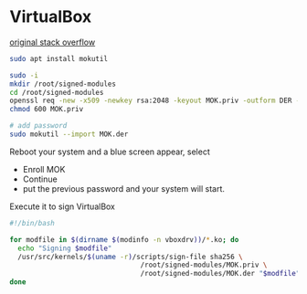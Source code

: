# VirtualBox

[original stack overflow](https://stackoverflow.com/questions/61248315/sign-virtual-box-modules-vboxdrv-vboxnetflt-vboxnetadp-vboxpci-centos-8)

```bash
sudo apt install mokutil

sudo -i
mkdir /root/signed-modules
cd /root/signed-modules
openssl req -new -x509 -newkey rsa:2048 -keyout MOK.priv -outform DER -out MOK.der -nodes -days 36500 -subj "/CN=VirtualBox/"
chmod 600 MOK.priv

```

```bash
# add password
sudo mokutil --import MOK.der
```

Reboot your system and a blue screen appear, select
- Enroll MOK 
- Continue 
- put the previous password and your system will start.


Execute it to sign VirtualBox
```bash
#!/bin/bash

for modfile in $(dirname $(modinfo -n vboxdrv))/*.ko; do
  echo "Signing $modfile"
  /usr/src/kernels/$(uname -r)/scripts/sign-file sha256 \
                                /root/signed-modules/MOK.priv \
                                /root/signed-modules/MOK.der "$modfile"
done
```
